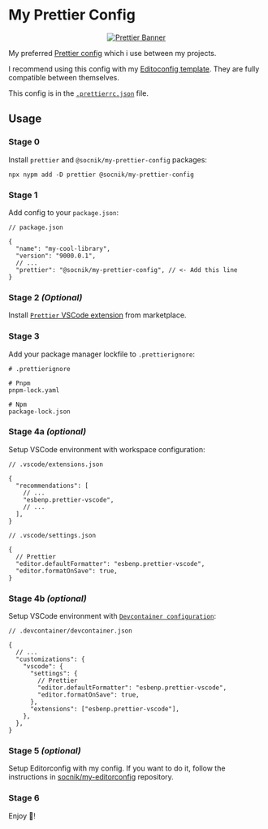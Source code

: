 # My Prettier Config

<a href="https://github.com/prettier">
   <p align="center">
    <img
     src="https://raw.githubusercontent.com/prettier/prettier-logo/master/images/prettier-wide-dark.svg"
     alt="Prettier Banner"
    >
   </p>
</a>

My preferred [Prettier config](https://prettier.io) which i use between my projects.

I recommend using this config with my [Editoconfig template](https://github.com/socnik/my-editorconfig). They are fully compatible between themselves.

This config is in the [`.prettierrc.json`](https://github.com/socnik/my-prettier-config/tree/main/.prettierrc.json) file.

## Usage

### Stage 0

Install `prettier` and `@socnik/my-prettier-config` packages:

```shell
npx nypm add -D prettier @socnik/my-prettier-config
```

### Stage 1

Add config to your `package.json`:

```jsonc
// package.json

{
  "name": "my-cool-library",
  "version": "9000.0.1",
  // ...
  "prettier": "@socnik/my-prettier-config", // <- Add this line
}
```

### Stage 2 _(Optional)_

Install [`Prettier` VSCode extension](https://marketplace.visualstudio.com/items?itemName=esbenp.prettier-vscode) from marketplace.

### Stage 3

Add your package manager lockfile to `.prettierignore`:

```ignore
# .prettierignore

# Pnpm
pnpm-lock.yaml

# Npm
package-lock.json
```

### Stage 4a _(optional)_

Setup VSCode environment with workspace configuration:

```jsonc
// .vscode/extensions.json

{
  "recommendations": [
    // ...
    "esbenp.prettier-vscode",
    // ...
  ],
}
```

```jsonc
// .vscode/settings.json

{
  // Prettier
  "editor.defaultFormatter": "esbenp.prettier-vscode",
  "editor.formatOnSave": true,
}
```

### Stage 4b _(optional)_

Setup VSCode environment with [`Devcontainer configuration`](https://code.visualstudio.com/docs/devcontainers/containers):

```jsonc
// .devcontainer/devcontainer.json

{
  // ...
  "customizations": {
    "vscode": {
      "settings": {
        // Prettier
        "editor.defaultFormatter": "esbenp.prettier-vscode",
        "editor.formatOnSave": true,
      },
      "extensions": ["esbenp.prettier-vscode"],
    },
  },
}
```

### Stage 5 _(optional)_

Setup Editorconfig with my config. If you want to do it, follow the instructions in [socnik/my-editorconfig](https://github.com/socnik/my-editorconfig#readme) repository.

### Stage 6

Enjoy 🚀!
